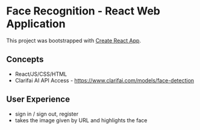 # Face Recognition - React Web Application

This project was bootstrapped with [Create React App](https://github.com/facebook/create-react-app).

## Concepts
- React/JS/CSS/HTML
- Clarifai AI API Access - https://www.clarifai.com/models/face-detection

## User Experience
- sign in / sign out, register 
- takes the image given by URL and highlights the face
